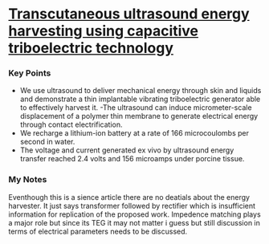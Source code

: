 # [Transcutaneous ultrasound energy harvesting using capacitive triboelectric technology](https://science.sciencemag.org/content/365/6452/491.abstract)

### Key Points

- We use ultrasound to deliver mechanical energy through skin and liquids and demonstrate a thin implantable vibrating triboelectric generator able to effectively harvest it.
-The ultrasound can induce micrometer-scale displacement of a polymer thin membrane to generate electrical energy through contact electrification. 
- We recharge a lithium-ion battery at a rate of 166 microcoulombs per second in water. 
- The voltage and current generated ex vivo by ultrasound energy transfer reached 2.4 volts and 156 microamps under porcine tissue.

### My Notes

Eventhough this is a sience article there are no deatials about the energy harvester. 
It just says transformer followed by rectifier which is insufficient information for replication of the proposed work.
Impedence matching plays a major role but since its TEG it may not matter i guess but still discussion in terms of electrical parameters needs to be discussed.
